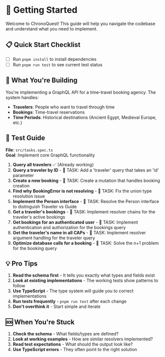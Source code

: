 # 🚀 Getting Started

Welcome to ChronoQuest! This guide will help you navigate the codebase and understand what you need to implement.

## 📋 Quick Start Checklist

- [ ] Run `pnpm install` to install dependencies
- [ ] Run `pnpm run test` to see current test status

## 🎯 What You're Building

You're implementing a GraphQL API for a time-travel booking agency. The system handles:

- **Travelers**: People who want to travel through time
- **Bookings**: Time-travel reservations
- **Time Periods**: Historical destinations (Ancient Egypt, Medieval Europe, etc.)

## 🧪 Test Guide

**File**: `src/tasks.spec.ts`  
**Goal**: Implement core GraphQL functionality

1. **Query all travelers** ✅ (Already working)
2. **Query a traveler by ID** - 🔧 TASK: Add a 'traveler' query that takes an 'id' parameter
3. **Create a new booking** - 🔧 TASK: Create a mutation that handles booking creation
4. **Find why BookingError is not resolving** - 🔧 TASK: Fix the union type resolution issue
5. **Implement the Person interface** - 🔧 TASK: Resolve the Person interface to distinguish Traveler vs Guide
6. **Get a traveler's bookings** - 🔧 TASK: Implement resolver chains for the traveler's active bookings
7. **Get bookings for an authenticated user** - 🔧 TASK: Implement authentication and authorization for the bookings query
8. **Get the traveler's name in all CAPs** - 🔧 TASK: Implement resolver argument handling  for the traveler query
9. **Optimize database calls for a booking** - 🔧 TASK: Solve the n+1 problem for the booking query

## 💡 Pro Tips

1. **Read the schema first** - It tells you exactly what types and fields exist
2. **Look at existing implementations** - The working tests show patterns to follow
3. **Use TypeScript** - The type system will guide you to correct implementations
4. **Run tests frequently** - `pnpm run test` after each change
5. **Don't overthink it** - Start simple and iterate

## 🆘 When You're Stuck

1. **Check the schema** - What fields/types are defined?
2. **Look at working examples** - How are similar resolvers implemented?
3. **Read test expectations** - What should the output look like?
4. **Use TypeScript errors** - They often point to the right solution
